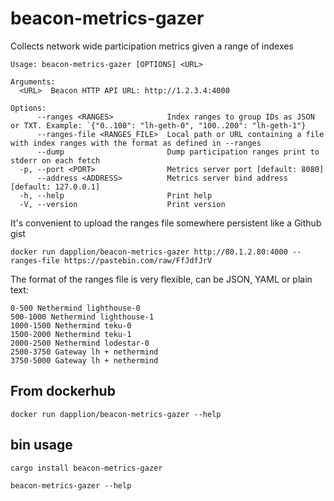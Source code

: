 # beacon-metrics-gazer

Collects network wide participation metrics given a range of indexes

```
Usage: beacon-metrics-gazer [OPTIONS] <URL>

Arguments:
  <URL>  Beacon HTTP API URL: http://1.2.3.4:4000

Options:
      --ranges <RANGES>            Index ranges to group IDs as JSON or TXT. Example: `{"0..100": "lh-geth-0", "100..200": "lh-geth-1"}
      --ranges-file <RANGES_FILE>  Local path or URL containing a file with index ranges with the format as defined in --ranges
      --dump                       Dump participation ranges print to stderr on each fetch
  -p, --port <PORT>                Metrics server port [default: 8080]
      --address <ADDRESS>          Metrics server bind address [default: 127.0.0.1]
  -h, --help                       Print help
  -V, --version                    Print version
``` 

It's convenient to upload the ranges file somewhere persistent like a Github gist

```
docker run dapplion/beacon-metrics-gazer http://80.1.2.80:4000 --ranges-file https://pastebin.com/raw/FfJdfJrV
```

The format of the ranges file is very flexible, can be JSON, YAML or plain text:

```
0-500 Nethermind lighthouse-0
500-1000 Nethermind lighthouse-1
1000-1500 Nethermind teku-0
1500-2000 Nethermind teku-1
2000-2500 Nethermind lodestar-0
2500-3750 Gateway lh + nethermind
3750-5000 Gateway lh + nethermind
```

## From dockerhub

```
docker run dapplion/beacon-metrics-gazer --help
```

## bin usage

```
cargo install beacon-metrics-gazer
```
```
beacon-metrics-gazer --help
```
